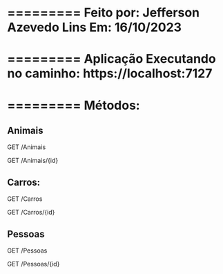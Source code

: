 =========
Feito por: Jefferson Azevedo Lins
Em: 16/10/2023
=========

=========
Aplicação Executando no caminho: https://localhost:7127
=========

=========
Métodos:
=========

## Animais

GET
/Animais

GET
/Animais/{id}

## Carros:

GET
/Carros

GET
/Carros/{id}

## Pessoas

GET
/Pessoas

GET
/Pessoas/{id}
